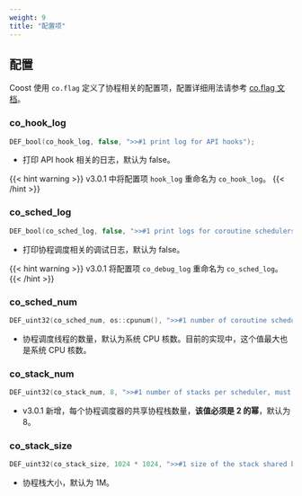 ```yaml
---
weight: 9
title: "配置项"
---
```



## 配置

Coost 使用 `co.flag` 定义了协程相关的配置项，配置详细用法请参考 [co.flag 文档](../../flag/)。



### co_hook_log

```cpp
DEF_bool(co_hook_log, false, ">>#1 print log for API hooks");
```

- 打印 API hook 相关的日志，默认为 false。

{{< hint warning >}}
v3.0.1 中将配置项 `hook_log` 重命名为 `co_hook_log`。
{{< /hint >}}



### co_sched_log

```cpp
DEF_bool(co_sched_log, false, ">>#1 print logs for coroutine schedulers");
```

- 打印协程调度相关的调试日志，默认为 false。

{{< hint warning >}}
v3.0.1 将配置项 `co_debug_log` 重命名为 `co_sched_log`。
{{< /hint >}}



### co_sched_num

```cpp
DEF_uint32(co_sched_num, os::cpunum(), ">>#1 number of coroutine schedulers");
```

- 协程调度线程的数量，默认为系统 CPU 核数。目前的实现中，这个值最大也是系统 CPU 核数。



### co_stack_num

```cpp
DEF_uint32(co_stack_num, 8, ">>#1 number of stacks per scheduler, must be power of 2");
```

- v3.0.1 新增，每个协程调度器的共享协程栈数量，**该值必须是 2 的幂**，默认为 8。



### co_stack_size

```cpp
DEF_uint32(co_stack_size, 1024 * 1024, ">>#1 size of the stack shared by coroutines");
```

- 协程栈大小，默认为 1M。
